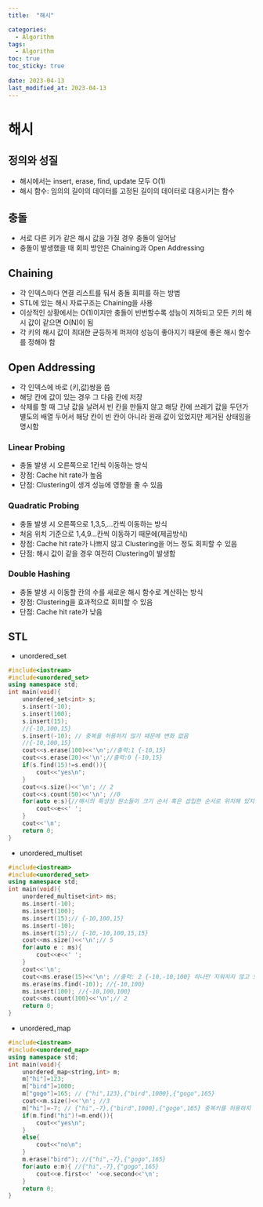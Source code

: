 ```yaml
---
title:  "해시"

categories:
  - Algorithm
tags:
  - Algorithm
toc: true
toc_sticky: true
 
date: 2023-04-13
last_modified_at: 2023-04-13
---
```

# 해시  
## 정의와 성질  
* 해시에서는 insert, erase, find, update 모두 O(1)  
* 해시 함수: 임의의 길이의 데이터를 고정된 길이의 데이터로 대응시키는 함수  
## 충돌  
* 서로 다른 키가 같은 해시 값을 가질 경우 충돌이 일어남  
* 충돌이 발생했을 때 회피 방안은 Chaining과 Open Addressing  
## Chaining  
* 각 인덱스마다 연결 리스트를 둬서 충돌 회피를 하는 방법  
* STL에 있는 해시 자료구조는 Chaining을 사용  
* 이상적인 상황에서는 O(1)이지만 충돌이 빈번할수록 성능이 저하되고 모든 키의 해시 값이 같으면 O(N)이 됨  
* 각 키의 해시 값이 최대한 균등하게 퍼져야 성능이 좋아지기 때문에 좋은 해시 함수를 정해야 함  
## Open Addressing  
* 각 인덱스에 바로 (키,값)쌍을 씀  
* 해당 칸에 값이 있는 경우 그 다음 칸에 저장  
* 삭제를 할 때 그냥 값을 날려서 빈 칸을 만들지 않고 해당 칸에 쓰레기 값을 두던가 별도의 배열 두어서 해당 칸이 빈 칸이 아니라 원래 값이 있었지만 제거된 상태임을 명시함  
### Linear Probing  
* 충돌 발생 시 오른쪽으로 1칸씩 이동하는 방식  
* 장점: Cache hit rate가 높음  
* 단점: Clustering이 생겨 성능에 영향을 줄 수 있음  
### Quadratic Probing  
* 충돌 발생 시 오른쪽으로 1,3,5,...칸씩 이동하는 방식  
* 처음 위치 기준으로 1,4,9...칸씩 이동하기 때문에(제곱방식)  
* 장점: Cache hit rate가 나쁘지 않고 Clustering을 어느 정도 회피할 수 있음  
* 단점: 해시 값이 같을 경우 여전히 Clustering이 발생함  
### Double Hashing  
* 충돌 발생 시 이동할 칸의 수를 새로운 해시 함수로 계산하는 방식  
* 장점: Clustering을 효과적으로 회피할 수 있음  
* 단점: Cache hit rate가 낮음  
## STL  
* unordered_set  
```cpp
#include<iostream>
#include<unordered_set>
using namespace std;
int main(void){
    unordered_set<int> s;
    s.insert(-10);
    s.insert(100);
    s.insert(15);
    //{-10,100,15}
    s.insert(-10); // 중복을 허용하지 않기 때문에 변화 없음
    //{-10,100,15}
    cout<<s.erase(100)<<'\n';//출력:1 {-10,15}
    cout<<s.erase(20)<<'\n';//출력:0 {-10,15}
    if(s.find(15)!=s.end()){
        cout<<"yes\n";
    }
    cout<<s.size()<<'\n'; // 2
    cout<<s.count(50)<<'\n'; //0
    for(auto e:s){//해시의 특성상 원소들이 크기 순서 혹은 삽입한 순서로 위치해 있지 않음
        cout<<e<<' ';
    }
    cout<<'\n';
    return 0;
}
```
* unordered_multiset  
```cpp
#include<iostream>
#include<unordered_set>
using namespace std;
int main(void){
    unordered_multiset<int> ms;
    ms.insert(-10);
    ms.insert(100);
    ms.insert(15);// {-10,100,15}
    ms.insert(-10);
    ms.insert(15);// {-10,-10,100,15,15}
    cout<<ms.size()<<'\n';// 5
    for(auto e : ms){
        cout<<e<<' ';
    }
    cout<<'\n';
    cout<<ms.erase(15)<<'\n'; //출력: 2 {-10,-10,100} 하나만 지워지지 않고 모든 15가 지워짐
    ms.erase(ms.find(-10)); //{-10,100}
    ms.insert(100); //{-10,100,100}
    cout<<ms.count(100)<<'\n';// 2
    return 0;
}
```
* unordered_map  
```cpp
#include<iostream>
#include<unordered_map>
using namespace std;
int main(void){
    unordered_map<string,int> m;
    m["hi"]=123;
    m["bird"]=1000;
    m["gogo"]=165; // {"hi",123},{"bird",1000},{"gogo",165}
    cout<<m.size()<<'\n'; //3
    m["hi"]=-7; // {"hi",-7},{"bird",1000},{"gogo",165} 중복키를 허용하지 않음
    if(m.find("hi")!=m.end()){
        cout<<"yes\n";
    }
    else{
        cout<<"no\n";
    }
    m.erase("bird"); //{"hi",-7},{"gogo",165}
    for(auto e:m){ //{"hi",-7},{"gogo",165}
        cout<<e.first<<' '<<e.second<<'\n';
    }
    return 0;
}
```